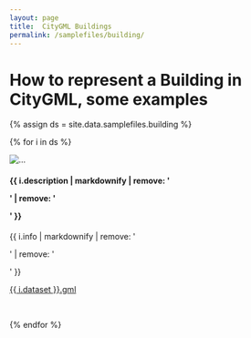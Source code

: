 ```yaml
---
layout: page
title:  CityGML Buildings
permalink: /samplefiles/building/
---
```


# How to represent a Building in CityGML, some examples

{% assign ds = site.data.samplefiles.building %}

{% for i in ds %}

<div class="row">
  <div class="col-md-2 col-sm-6">
    <img class="img-responsive" src="{{ i.dataset }}.jpg" alt="...">
    <!-- <img class="img-responsive" src="{{ i.image }}" alt="..."> -->
  </div>
  <div class="col-md-10 col-sm-6">
    <h4>{{ i.description | markdownify | remove: '<p>' | remove: '</p>' }}</h4>
    <p>{{ i.info | markdownify | remove: '<p>' | remove: '</p>' }}</p>
    <p><i class="fa fa-download" aria-hidden="true"></i> <a href="{{ i.dataset }}.gml">{{ i.dataset }}.gml</a></p>
  </div>
</div>
<br>

{% endfor %}